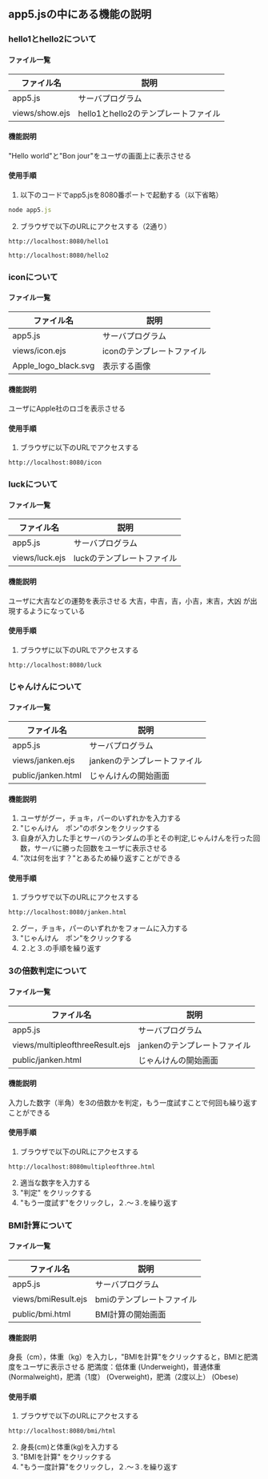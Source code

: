 ## app5.jsの中にある機能の説明
### hello1とhello2について
#### ファイル一覧 
   ファイル名 | 説明
-|-
app5.js | サーバプログラム
views/show.ejs | hello1とhello2のテンプレートファイル

#### 機能説明
"Hello world"と"Bon jour"をユーザの画面上に表示させる

#### 使用手順
1. 以下のコードでapp5.jsを8080番ポートで起動する（以下省略）
```javascript
node app5.js
```
2. ブラウザで以下のURLにアクセスする（2通り）
```
http://localhost:8080/hello1
```
```
http://localhost:8080/hello2
```
### iconについて
#### ファイル一覧
   ファイル名 | 説明
-|-
app5.js | サーバプログラム
views/icon.ejs | iconのテンプレートファイル
Apple_logo_black.svg | 表示する画像

#### 機能説明
ユーザにApple社のロゴを表示させる

#### 使用手順
1. ブラウザに以下のURLでアクセスする
```
http://localhost:8080/icon
```
### luckについて
#### ファイル一覧
  ファイル名 | 説明
-|-
app5.js | サーバプログラム
views/luck.ejs | luckのテンプレートファイル

#### 機能説明
ユーザに大吉などの運勢を表示させる
大吉，中吉，吉，小吉，末吉，大凶
が出現するようになっている

#### 使用手順
1. ブラウザに以下のURLでアクセスする
```
http://localhost:8080/luck
```
### じゃんけんについて
#### ファイル一覧
  ファイル名 | 説明
-|-
app5.js | サーバプログラム
views/janken.ejs | jankenのテンプレートファイル
public/janken.html | じゃんけんの開始画面

#### 機能説明
1. ユーザがグー，チョキ，パーのいずれかを入力する
2. "じゃんけん　ポン"のボタンをクリックする
3. 自身が入力した手とサーバのランダムの手とその判定,じゃんけんを行った回数，サーバに勝った回数をユーザに表示させる
4. "次は何を出す？"とあるため繰り返すことができる

#### 使用手順
1. ブラウザで以下のURLにアクセスする
```
http://localhost:8080/janken.html 
```
2. グー，チョキ，パーのいずれかをフォームに入力する
3. "じゃんけん　ポン"をクリックする
4. ２.と３.の手順を繰り返す

### 3の倍数判定について
#### ファイル一覧
  ファイル名 | 説明
-|-
app5.js | サーバプログラム
views/multipleofthreeResult.ejs | jankenのテンプレートファイル
public/janken.html | じゃんけんの開始画面

#### 機能説明
入力した数字（半角）を3の倍数かを判定，もう一度試すことで何回も繰り返すことができる

#### 使用手順
1. ブラウザで以下のURLにアクセスする
```
http://localhost:8080multipleofthree.html 
```
2. 適当な数字を入力する
3. "判定" をクリックする
4. "もう一度試す"をクリックし，２.〜３.を繰り返す

### BMI計算について
#### ファイル一覧
  ファイル名 | 説明
-|-
app5.js | サーバプログラム
views/bmiResult.ejs | bmiのテンプレートファイル
public/bmi.html | BMI計算の開始画面

#### 機能説明
身長（cm），体重（kg）を入力し，"BMIを計算"をクリックすると，BMIと肥満度をユーザに表示させる
肥満度：低体重 (Underweight)，普通体重 (Normalweight)，肥満（1度） (Overweight)，肥満（2度以上） (Obese)

#### 使用手順
1. ブラウザで以下のURLにアクセスする
```
http://localhost:8080/bmi/html 
```
2. 身長(cm)と体重(kg)を入力する
3. "BMIを計算" をクリックする 
4. "もう一度計算"をクリックし，２.〜３.を繰り返す
